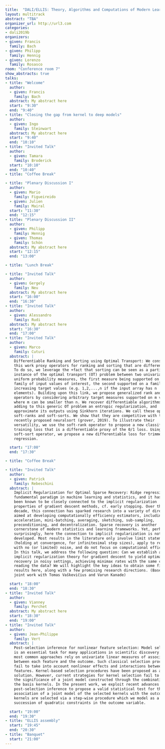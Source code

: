 ```yaml
---
title:  "DALI/ELLIS: Theory, Algorithms and Computations of Modern Learning Systems"
layout: multitrack
abstract: "TBA"
organizer_url: http://url3.com
categories:
- dali2019b
organizers:
- given: Francis
  family: Bach
- given: Philipp
  family: Hennig
- given: Lorenzo
  family: Rosasco
room: "Conference room 7"
show_abstracts: true
talks:
- title: "Welcome"
  author:
  - given: Francis
    family: Bach
  abstract: My abstract here
  start: "9:30"
  end: "9:40"
- title: "Closing the gap from kernel to deep models"
  author:
  - given: Ingo
    family: Steinwart
  abstract: My abstract here
  start: "9:40"
  end: "10:10"
- title: "Invited Talk"
  author:
  - given: Tamara
    family: Broderick
  start: "10:10"
  end: "10:40"
- title: "Coffee Break"

- title: "Plenary Discussion I"
  author:
  - given: Mario
    family: Figueireido
  - given: Julien
    family: Mairal
  start: "11:30"
  end: "12:15"
- title: "Plenary Discussion II"
  author:
  - given: Philipp
    family: Hennig
  - given: Thomas
    family: Schön
  abstract: My abstract here
  start: "12:15"
  end: "13:00"

- title: "Lunch Break"

- title: "Invited Talk"
  author:
  - given: Gergely
    family: Neu
  abstract: My abstract here
  start: "16:00"
  end: "16:30"
- title: "Invited Talk"
  author:
  - given: Alessandro
    family: Rudi
  abstract: My abstract here
  start: "16:30"
  end: "17:00"
- title: "Invited Talk"
  author:
  - given: Marco
    family: Cuturi
  abstract: |
    Differentiable Ranking and Sorting using Optimal Transport: We consider in
    this work proxy operators for ranking and sorting that are differentiable.
    To do so, we leverage the +fact that sorting can be seen as a particular
    instance of the optimal transport (OT) problem between two univariate
    uniform probability measures, the first measure being supported on the
    family of input values of interest, the second supported on a family of
    increasing target values (e.g. 1,2,...,n if the input array has n
    elements). Building upon this link, we propose generalized rank and sort
    operators by considering arbitrary target measures supported on m values,
    where m can be smaller than n. We recover differentiable algorithms by
    adding to this generic OT problem an entropic regularization, and
    approximate its outputs using Sinkhorn iterations. We call these operators
    soft-ranks and soft-sorts. We show that they are competitive with the
    recently proposed neuralsort (grover, 2019). To illustrate their
    versatility, we use the soft-rank operator to propose a new classification
    training loss that is a differentiable proxy of the 0/1 loss. Using the
    soft-sort operator, we propose a new differentiable loss for trimmed
    regression.

  start: "17:00"
  end: "17:30"

- title: "Coffee Break"

- title: "Invited Talk"
  author:
  - given: Patrick
    family: Rebeschini
  abstract: |
    Implicit Regularization for Optimal Sparse Recovery: Ridge regression is a
    fundamental paradigm in machine learning and statistics, and it has long
    been known to be closely connected to the implicit regularization
    properties of gradient descent methods, cf. early stopping. Over the past
    decade, this connection has sparked research into a variety of directions
    aimed at developing computationally efficiency estimators, including
    acceleration, mini-batching, averaging, sketching, sub-sampling,
    preconditioning, and decentralization. Sparse recovery is another
    cornerstone of modern statistics and learning frameworks. Yet, perhaps
    surprisingly, here the connection to implicit regularization is not as well
    developed. Most results in the literature only involve limit statements
    (holding at convergence, for infinitesimal step sizes), apply to regimes
    with no (or limited) noise, and do not focus on computational efficiency.
    In this talk, we address the following question: Can we establish an
    implicit regularization theory for gradient descent to yield optimal sparse
    recovery in noisy settings, achieving minimax rates with the same cost of
    reading the data? We will highlight the key ideas to obtain some first
    results here, along with a few promising research directions. (Based on
    joint work with Tomas Vaškevičius and Varun Kanade)

  start: "18:00"
  end: "18:30"
- title: "Invited Talk"
  author:
  - given: Vianney
    family: Perchet
  abstract: My abstract here
  start: "18:30"
  end: "19:00"
- title: "Invited Talk"
  author:
  - given: Jean-Philippe
    family: Vert
  abstract: |
    Post-selection inference for nonlinear feature selection: Model selection
    is an essential task for many applications in scientific discovery. The
    most common approaches rely on univariate linear measures of association
    between each feature and the outcome. Such classical selection procedures
    fail to take into account nonlinear effects and interactions between
    features. Kernel-based selection procedures have been proposed as a
    solution. However, current strategies for kernel selection fail to measure
    the significance of a joint model constructed through the combination of
    the basis kernels. In the present work, we exploit recent advances in
    post-selection inference to propose a valid statistical test for the
    association of a joint model of the selected kernels with the outcome. The
    kernels are selected via a step-wise procedure which we model as a
    succession of quadratic constraints in the outcome variable.

  start: "19:00"
  end: "19:30"
- title: "ELLIS assembly"
  start: "19:45"
  end: "20:30"
- title: "Banquet"
  start: "21:00"
---
```

